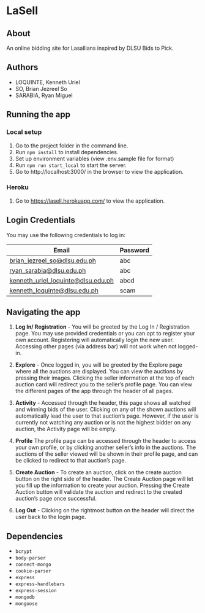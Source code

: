 # LaSell

## About
An online bidding site for Lasallians inspired by DLSU Bids to Pick.

## Authors

* LOQUINTE, Kenneth Uriel
* SO, Brian Jezreel So
* SARABIA, Ryan Miguel

## Running the app

### Local setup
1. Go to the project folder in the command line.
2. Run `npm install` to install dependencies.
3. Set up environment variables (view .env.sample file for format)
4. Run `npm run start_local` to start the server.
5. Go to http://localhost:3000/ in the browser to view the application.

### Heroku
1. Go to https://lasell.herokuapp.com/ to view the application.

## Login Credentials

You may use the following credentials to log in:

| Email                          | Password |
|--------------------------------|------------|
| brian_jezreel_so@dlsu.edu.ph  | abc      | 
| ryan_sarabia@dlsu.edu.ph | abc      | 
| kenneth_uriel_loquinte@dlsu.edu.ph | abcd      | 
| kenneth_loquinte@dlsu.edu.ph | scam      | 


## Navigating the app

1. **Log In/ Registration** - You will be greeted by the Log In / Registration page. You may use provided credentials or you can opt to register your own account. Registering will automatically login the new user. Accessing other pages (via address bar) will not work when not logged-in. 

2. **Explore** - Once logged in, you will be greeted by the Explore page where all the auctions are displayed. You can view the auctions by pressing their images. Clicking the seller information at the top of each auction card will redirect you to the seller’s profile page. You can view the different pages of the app through the header of all pages.

3. **Activity** - Accessed through the header, this page shows all watched and winning bids of the user. Clicking on any of the shown auctions  will automatically lead the user to that auction’s page. However, if the user is currently not watching any auction or is not the highest bidder on any auction, the Activity page will be empty.

4. **Profile** The profile page can be accessed through the header to access your own profile, or by clicking another seller’s info in the auctions. The auctions of the seller viewed will be shown in their profile page, and can be clicked to redirect to that auction’s page.

5. **Create Auction** - To create an auction, click on the create auction button on the right side of the header. The Create Auction page will let you fill up the information to create your auction. Pressing the Create Auction button will validate the auction and redirect to the created auction’s page once successful.

6. **Log Out** - Clicking on the rightmost button on the header will direct the user back to the login page.

## Dependencies
  * `bcrypt`
  * `body-parser`
  * `connect-mongo`
  * `cookie-parser`
  * `express`
  * `express-handlebars`
  * `express-session`
  * `mongodb`
  * `mongoose`
